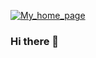 [![My_home_page](https://github.com/Yanagi3456/yanagi3450.github.io/actions/workflows/jekyll-gh-pages.yml/badge.svg)](https://github.com/Yanagi3456/yanagi3450.github.io/actions/workflows/jekyll-gh-pages.yml)

### Hi there 👋

<!--
**Yanagi3456/yanagi3456** is a ✨ _special_ ✨ repository because its `README.md` (this file) appears on your GitHub profile.

Here are some ideas to get you started:

- 🔭 I’m currently working on ...
- 🌱 I’m currently learning ...
- 👯 I’m looking to collaborate on ...
- 🤔 I’m looking for help with ...
- 💬 Ask me about ...
- 📫 How to reach me: ...
- 😄 Pronouns: ...
- ⚡ Fun fact: ...
-->
